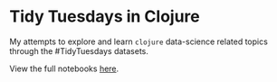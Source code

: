 # Tidy Tuesdays in Clojure

My attempts to explore and learn `clojure` data-science related topics through the #TidyTuesdays datasets.

View the full notebooks [here](https://eoin.site/tidy_tuesdays).
